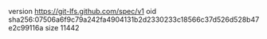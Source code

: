 version https://git-lfs.github.com/spec/v1
oid sha256:07506a6f9c79a242fa4904131b2d2330233c18566c37d526d528b47e2c99116a
size 11442
